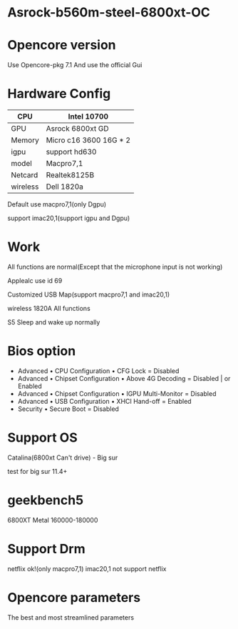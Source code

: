 # Asrock-b560m-steel-6800xt-OC

# Opencore version
Use Opencore-pkg 7.1 And use the official Gui
# Hardware Config

|  CPU |  Intel 10700 |
|---|---|
|  GPU | Asrock 6800xt GD  |
|  Memory |  Micro c16 3600 16G * 2   |
|  igpu | support hd630  |
|   model|  Macpro7,1 |
|  Netcard| Realtek8125B|
| wireless| Dell 1820a |

Default use macpro7,1(only Dgpu)

support imac20,1(support igpu and Dgpu)

# Work
All functions are normal(Except that the microphone input is not working)

Applealc use id 69

Customized USB Map(support macpro7,1 and imac20,1)

wireless 1820A All functions

S5 Sleep and wake up normally

# Bios option
* Advanced • CPU Configuration • CFG Lock = Disabled
* Advanced • Chipset Configuration • Above 4G Decoding = Disabled | or Enabled
* Advanced • Chipset Configuration • IGPU Multi-Monitor = Disabled
* Advanced • USB Configuration • XHCI Hand-off = Enabled
* Security • Secure Boot = Disabled


# Support OS
Catalina(6800xt Can't drive) - Big sur

test for big sur 11.4+

# geekbench5
6800XT Metal 160000-180000

# Support Drm
netflix ok!(only macpro7,1)
imac20,1 not support netflix

# Opencore parameters
The best and most streamlined parameters

